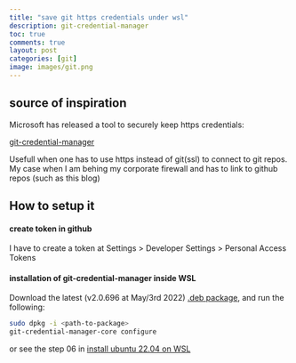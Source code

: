 ```yaml
---
title: "save git https credentials under wsl"
description: git-credential-manager 
toc: true
comments: true
layout: post
categories: [git]
image: images/git.png
---
```


## source of inspiration

Microsoft has released a tool to securely keep https credentials:

[git-credential-manager](https://github.com/GitCredentialManager/git-credential-manager)

Usefull when one has to use https instead of git(ssl) to connect to git repos. My case when I am behing my corporate firewall and has to link to github repos (such as this blog)



## How to setup it

#### create token in github

I have to create a token at Settings > Developer Settings > Personal Access Tokens

#### installation of git-credential-manager inside WSL

Download the latest (v2.0.696 at May/3rd 2022) [.deb package](https://github.com/GitCredentialManager/git-credential-manager/releases/latest), and run the following:

```bash
sudo dpkg -i <path-to-package>
git-credential-manager-core configure
```

or see the step 06 in [install ubuntu 22.04 on WSL](https://castorfou.github.io/guillaume_blog/blog/install-ubuntu-22.04-on-WSL.html)




